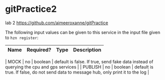 # gitPractice2
lab 2 https://github.com/aimeeroxanne/gitPractice


The following input values can be given to this service in the input file given to `hzn register`:


| Name | Required? | Type | Description |
| ---- | --------- | ---- | ---------------- |

| MOCK | no | boolean | default is false. If true, send fake data instead of querying the cpu and gps services |
| PUBLISH | no | boolean | default is true. If false, do not send data to message hub, only print it to the log |


